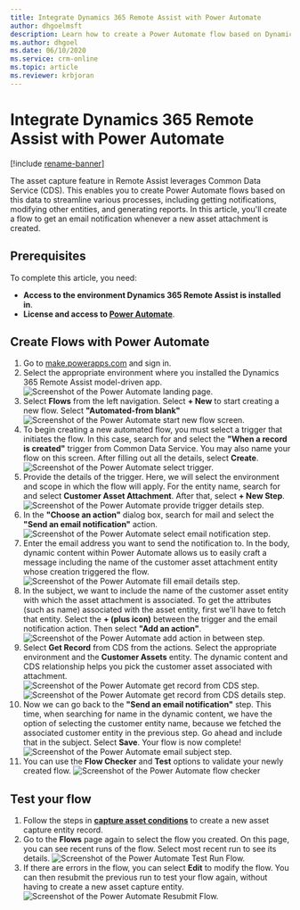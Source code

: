 ```yaml
---
title: Integrate Dynamics 365 Remote Assist with Power Automate
author: dhgoelmsft
description: Learn how to create a Power Automate flow based on Dynamics 365 Remote Assist entities
ms.author: dhgoel
ms.date: 06/10/2020
ms.service: crm-online
ms.topic: article
ms.reviewer: krbjoran
---
```

# Integrate Dynamics 365 Remote Assist with Power Automate

[!include [rename-banner](~/includes/cc-data-platform-banner.md)]

The asset capture feature in Remote Assist leverages Common Data Service (CDS). This enables you to create Power Automate flows based on this data to streamline various processes, including getting notifications, modifying other entities, and generating reports. In this article, you'll create a flow to get an email notification whenever a new asset attachment is created.

## Prerequisites

To complete this article, you need:

- **Access to the environment Dynamics 365 Remote Assist is installed in**.
- **License and access to [Power Automate](https://docs.microsoft.com/power-automate/)**.

## Create Flows with Power Automate

1. Go to [make.powerapps.com](https://make.powerapps.com) and sign in.
2. Select the appropriate environment where you installed the Dynamics 365 Remote Assist model-driven app.
![Screenshot of the Power Automate landing page.](media/PowerAutomate001-landingPage.png)
3. Select **Flows** from the left navigation. Select **+ New** to start creating a new flow. Select **"Automated-from blank"**
![Screenshot of the Power Automate start new flow screen.](media/PowerAutomate002-StartNewFlow.png)
4. To begin creating a new automated flow, you must select a trigger that initiates the flow. In this case, search for and select the **"When a record is created"** trigger from Common Data Service. You may also name your flow on this screen. After filling out all the details, select **Create**.
![Screenshot of the Power Automate select trigger.](media/PowerAutomate003-SelectTrigger.png)
5. Provide the details of the trigger. Here, we will select the environment and scope in which the flow will apply. For the entity name, search for and select **Customer Asset Attachment**. After that, select **+ New Step**.
![Screenshot of the Power Automate provide trigger details step.](media/PowerAutomate004-ProvideTriggerDetails.png)
6. In the **"Choose an action"** dialog box, search for mail and select the **"Send an email notification"** action.
![Screenshot of the Power Automate select email notification step.](media/PowerAutomate005-SelectEmailNotification.png)
7. Enter the email address you want to send the notification to. In the body, dynamic content within Power Automate allows us to easily craft a message including the name of the customer asset attachment entity whose creation triggered the flow.
![Screenshot of the Power Automate fill email details step.](media/PowerAutomate006-FillEmailDetails.png)
8. In the subject, we want to include the name of the customer asset entity with which the asset attachment is associated. To get the attributes (such as name) associated with the asset entity, first we'll have to fetch that entity. Select the **+ (plus icon)** between the trigger and the email notification action. Then select **"Add an action"**.
![Screenshot of the Power Automate add action in between step.](media/PowerAutomate007-AddActionInBetween.png)
9. Select **Get Record** from CDS from the actions. Select the appropriate environment and the **Customer Assets** entity. The dynamic content and CDS relationship helps you pick the customer asset associated with attachment.
![Screenshot of the Power Automate get record from CDS step.](media/PowerAutomate008-GetRecordFromCDS.png)
![Screenshot of the Power Automate get record from CDS details step.](media/PowerAutomate009-GetRecordFromCDSDetails.png)
10. Now we can go back to the **"Send an email notification"** step. This time, when searching for name in the dynamic content, we have the option of selecting the customer entity name, because we fetched the associated customer entity in the previous step. Go ahead and include that in the subject. Select **Save**. Your flow is now complete!
![Screenshot of the Power Automate email subject step.](media/PowerAutomate010-EmailSubject.png)
11. You can use the **Flow Checker** and **Test** options to validate your newly created flow.
![Screenshot of the Power Automate flow checker](media/PowerAutomate011-flowChecker.png)

## Test your flow

1. Follow the steps in **[capture asset conditions](./asset-capture-photos.md)** to create a new asset capture entity record.
2. Go to the **Flows** page again to select the flow you created. On this page, you can see recent runs of the flow. Select most recent run to see its details.
![Screenshot of the Power Automate Test Run Flow.](media/PowerAutomate012-TestRunFlow.png)
3. If there are errors in the flow, you can select **Edit** to modify the flow. You can then resubmit the previous run to test your flow again, without having to create a new asset capture entity.
![Screenshot of the Power Automate Resubmit Flow.](media/PowerAutomate013-resubmitFlow.png)
